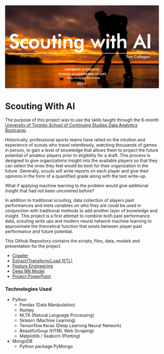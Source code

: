 ![alt text](title_page.PNG "Title Page")


# Scouting With AI

The purpose of this project was to use the skills taught through the 6-month [University of Toronto School of Continuing Studies Data Analytics Bootcamp](https://bootcamp.learn.utoronto.ca/data/).

Historically, professional sports teams have relied on the intuition and experience of scouts who travel relentlessly, watching thousands of games in person, to 
gain a level of knowledge that allows them to project the future potential of amateur players prior to eligibility for a draft.  This process is designed to give organizations
insight into the available players so that they can select the ones they feel would be best for their organization in the future.  Generally, scouts will write reports on each player
and give their opinions in the form of a quantified grade along with the text write-up.

What if applying machine learning to the problem would give additional insight that had not been uncovered before?

In addition to traditional scouting, data collection of players past performances and meta variables on who they are could be used in conjunction with traditional methods to add another layer
of knowledge and insight. This project is a first attempt to combine both past performance data, scouting write ups and modern neural network machine learning to approximate the theoretical function that exists between
player past performance and future potential.

This Github Repository contains the scripts, files, data, models and presentation for the project.

* [Crawler](https://github.com/TomCallegari/ScoutingWithAI/blob/master/Scrapers/combined.py)    
* [Extract/Transform/Load (ETL)](https://github.com/TomCallegari/ScoutingWithAI/blob/master/Notebooks/ETL.ipynb)
* [Feature Engineering](https://github.com/TomCallegari/ScoutingWithAI/blob/master/Notebooks/Feature_Engineering.ipynb)
* [Deep NN Model](https://github.com/TomCallegari/ScoutingWithAI/blob/master/Notebooks/Deep_NN.ipynb)
* [Project PowerPoint](https://github.com/TomCallegari/ScoutingWithAI/blob/master/Presentation/final_project_presentation.pdf)


### Technologies Used

* Python
	* Pandas (Data Manipulation)
	* Numpy
	* NLTK (Natural Language Processing)
	* Sklearn (Machine Learning)
	* Tensorflow.Keras (Deep Learning Neural Network)
	* BeautifulSoup (HTML Web Scraping)
	* Matplotlib / Seaborn (Plotting)
* MongoDB
	* Python package PyMongo
